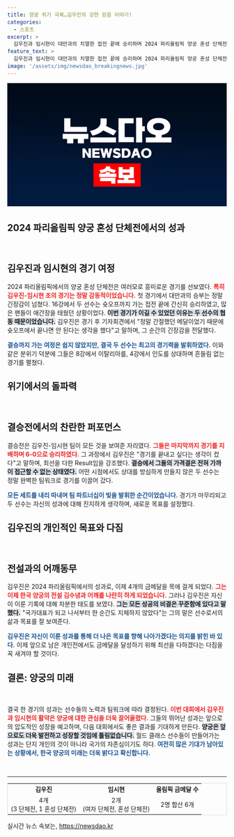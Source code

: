 ```yaml
---
title: 양궁 위기 극복…김우진의 강한 믿음 이야기!
categories:
  - 스포츠
excerpt: >
  김우진과 임시현이 대만과의 치열한 접전 끝에 승리하며 2024 파리올림픽 양궁 혼성 단체전에서 금메달을 획득! 두 선수는 결승전에서 압도적인 실력으로 6-0으로 승리하며 2관왕에 올랐다. 이제 남은 개인전에서도 금메달에 도전한다!
feature_text: >
  김우진과 임시현이 대만과의 치열한 접전 끝에 승리하며 2024 파리올림픽 양궁 혼성 단체전에서 금메달을 획득! 두 선수는 결승전에서 압도적인 실력으로 6-0으로 승리하며 2관왕에 올랐다. 이제 남은 개인전에서도 금메달에 도전한다!
image: '/assets/img/newsdao_breakingnews.jpg'
---
```


<p><img src="/assets/img/newsdao_breakingnews.jpg" alt="flaretime 속보" /></p>

<h2 data-ke-size="size26">2024 파리올림픽 양궁 혼성 단체전에서의 성과</h2>

<p data-ke-size="size16">&nbsp;</p>

<h2 data-ke-size="size26">김우진과 임시현의 경기 여정</h2>

<p data-ke-size="size16">2024 파리올림픽에서의 양궁 혼성 단체전은 여러모로 흥미로운 경기를 선보였다. <b><span style="color: #ee2323;">특히 김우진-임시현 조의 경기는 정말 감동적이었습니다.</span></b> 첫 경기에서 대만과의 승부는 정말 긴장감이 넘쳤다. 16강에서 두 선수는 슛오프까지 가는 접전 끝에 간신히 승리하였고, 많은 팬들이 애간장을 태웠던 상황이었다. <b><span style="background-color: #21538527;">이번 경기가 이길 수 있었던 이유는 두 선수의 협동 때문이었습니다.</span></b> 김우진은 경기 후 기자회견에서 "정말 간절했던 메달이었기 때문에 슛오프에서 끝나면 안 된다는 생각을 했다"고 말하며, 그 순간의 긴장감을 전달했다.</p>

<p><b><span style="color: #1a5490;">결승까지 가는 여정은 쉽지 않았지만, 결국 두 선수는 최고의 경기력을 발휘하였다.</span></b> 이와 같은 분위기 덕분에 그들은 8강에서 이탈리아를, 4강에서 인도를 상대하며 흔들림 없는 경기를 펼쳤다.</p>

<h2 data-ke-size="size26">위기에서의 돌파력</h2>

<p data-ke-size="size16">&nbsp;</p>

<h2 data-ke-size="size26">결승전에서의 찬란한 퍼포먼스</h2>

<p data-ke-size="size16">결승전은 김우진-임시현 팀이 모든 것을 보여준 자리였다. <b><span style="color: #ee2323;">그들은 마지막까지 경기를 지배하며 6-0으로 승리하였다.</span></b> 그 과정에서 김우진은 "경기를 끝내고 싶다는 생각이 컸다"고 말하며, 최선을 다한 Result임을 강조했다. <b><span style="background-color: #21538527;">결승에서 그들의 가격결은 전혀 가까이 접근할 수 없는 상태였다.</span></b> 어떤 시점에서도 상대를 방심하게 만들지 않은 두 선수는 정말 완벽한 팀워크로 경기를 이끌어 갔다.</p>

<p><b><span style="color: #1a5490;">모든 세트를 내리 따내며 팀 파트너십이 빛을 발휘한 순간이었습니다.</span></b> 경기가 마무리되고 두 선수는 자신의 성과에 대해 진지하게 생각하며, 새로운 목표를 설정했다.</p>

<h2 data-ke-size="size26">김우진의 개인적인 목표와 다짐</h2>

<p data-ke-size="size16">&nbsp;</p>

<h2 data-ke-size="size26">전설과의 어깨동무</h2>

<p data-ke-size="size16">김우진은 2024 파리올림픽에서의 성과로, 이제 4개의 금메달을 목에 걸게 되었다. <b><span style="color: #ee2323;">그는 이제 한국 양궁의 전설 김수녕과 어깨를 나란히 하게 되었습니다.</span></b> 그러나 김우진은 자신이 이룬 기록에 대해 차분한 태도를 보였다. <b><span style="background-color: #21538527;">그는 모든 성공의 비결은 꾸준함에 있다고 말했다.</span></b> "국가대표가 되고 나서부터 한 순간도 지체하지 않았다"는 그의 말은 선수로서의 삶과 목표를 잘 보여준다.</p>

<p><b><span style="color: #1a5490;">김우진은 자신이 이룬 성과를 통해 더 나은 목표를 향해 나아가겠다는 의지를 밝힌 바 있다.</span></b> 이제 앞으로 남은 개인전에서도 금메달을 달성하기 위해 최선을 다하겠다는 다짐을 꼭 새겨야 할 것이다.</p>

<h2 data-ke-size="size26">결론: 양궁의 미래</h2>

<p data-ke-size="size16">&nbsp;</p>

<p>결국 한 경기의 성과는 선수들의 노력과 팀워크에 따라 결정된다. <b><span style="color: #ee2323;">이번 대회에서 김우진과 임시현의 활약은 양궁에 대한 관심을 더욱 끌어올렸다.</span></b> 그들의 뛰어난 성과는 앞으로의 압도적인 성장을 예고하며, 다음 대회에서도 좋은 결과를 기대하게 만든다. <b><span style="background-color: #21538527;">양궁은 앞으로도 더욱 발전하고 성장할 것임에 틀림없습니다.</span></b> 월드 클래스 선수들이 만들어가는 성과는 단지 개인의 것이 아니라 국가의 자존심이기도 하다. <b><span style="color: #1a5490;">여전히 많은 기대가 남아있는 상황에서, 한국 양궁의 미래는 더욱 밝다고 확신합니다.</span></b></p>

<p data-ke-size="size16">&nbsp;</p>

<hr />

<table style="width: 100%; border: 1px solid #ddd;">
    <tr>
        <td style="text-align: center; height: 17px;"><b>김우진</b></td>
        <td style="text-align: center; height: 17px;"><b>임시현</b></td>
        <td style="text-align: center; height: 17px;"><b>올림픽 금메달 수</b></td>
    </tr>
    <tr>
        <td style="text-align: center; height: 17px;">4개<br>(3 단체전, 1 혼성 단체전)</td>
        <td style="text-align: center; height: 17px;">2개<br>(여자 단체전, 혼성 단체전)</td>
        <td style="text-align: center; height: 17px;">2명 합산 6개</td>
    </tr>
</table>
실시간 뉴스 속보는, <a href="https://newsdao.kr" rel="dofollow">https://newsdao.kr</a>


